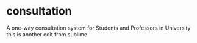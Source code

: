 # consultation
A one-way consultation system for Students and Professors in University
this is another edit from sublime